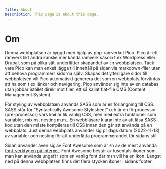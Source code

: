 ```yaml
---
Title: About
Description: This page is about this page.
---
```


Om
==========================

Denna webbplatsen är byggd med hjälp av php-ramverket Pico. Pico är ett ramverk likt andra kanske mer kända ramverk såsom t ex Wordpress eller Drupal, som på olika sätt underlättar skapandet av en webbplatsen. Tack vare Pico kan man enkelt lägga till innehåll på sidan via markdown-filer utan att behöva programmera sidorna själv. Skapas det ytterligare sidor till webbplatsen vill Pico automatiskt generera det som en webbplats förväntas att ha som t ex länkar och navigering. Pico använder sig inte av en databas utan jobbar istället direkt mot filer, ett så kallat flat-file CMS (Content Management System).

För styling av webbplatsen används SASS som är en förlängning till CSS. SASS står för “Syntactically Awesome Stylesheet” och är en förprocessor (pre-processor) vars kod är lik vanlig CSS, men med extra funktioner som variabler, mixins, nesting m.m.. En webbläsare klarar inte av att läsa SASS kod utan den måste kompileras till CSS innan den går att använda på en webbplats. Just denna webbplats använder sig pr dags datum (2022-11-13) av variabler och nesting för att underlätta programmerandet för sidans stil.

Sidan använder även sig av Font Awesome som är en av de mest använda [font-verktygen på internet](http://www.wappalyzer.com/technologies/font-scripts). Font Awesome består av tusentals ikoner som man kan använda ungefär som en vanlig font där man vill ha en ikon. Längst ned på denna webbplatsen finns det flera stycken ikoner i sidans footer.
